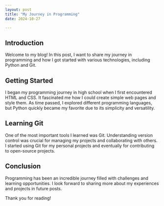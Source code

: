 ```yaml
---
layout: post
title: "My Journey in Programming"
date: 2024-10-27

---
```


## Introduction

Welcome to my blog! In this post, I want to share my journey in programming and how I got started with various technologies, including Python and Git.

## Getting Started

I began my programming journey in high school when I first encountered HTML and CSS. It fascinated me how I could create simple web pages and style them. As time passed, I explored different programming languages, but Python quickly became my favorite due to its simplicity and versatility.

## Learning Git

One of the most important tools I learned was Git. Understanding version control was crucial for managing my projects and collaborating with others. I started using Git for my personal projects and eventually for contributing to open-source projects.

## Conclusion

Programming has been an incredible journey filled with challenges and learning opportunities. I look forward to sharing more about my experiences and projects in future posts.

Thank you for reading!